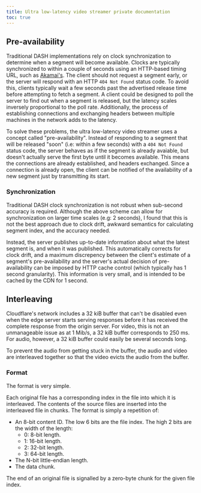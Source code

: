 ```yaml
---
title: Ultra low-latency video streamer private documentation
toc: true
---
```



## Pre-availability

Traditional DASH implementations rely on clock synchronization to determine when a segment will become available. Clocks
are typically synchronized to within a couple of seconds using an HTTP-based timing URL, such as
[Akamai's](https://time.akamai.com/?iso). The client should not request a segment early, or the server will respond with
an HTTP `404 Not Found` status code. To avoid this, clients typically wait a few seconds past the advertised release
time before attempting to fetch a segment. A client could be designed to poll the server to find out when a segment is
released, but the latency scales inversely proportional to the poll rate. Additionally, the process of establishing
connections and exchanging headers  between multiple machines in the network adds to the latency.

To solve these problems, the ultra low-latency video streamer uses a concept called "pre-availability". Instead of
responding to a segment that will be released "soon" (i.e: within a few seconds) with a `404 Not Found` status code, the
server behaves as if the segment is already avaiable, but doesn't actually serve the first byte until it becomes
available. This means the connections are already established, and headers exchanged. Since a connection is already
open, the client can be notified of the availability of a new segment just by transmitting its start.


### Synchronization

Traditional DASH clock synchronization is not robust when sub-second accuracy is required. Although the above scheme
can allow for synchronization on larger time scales (e.g: 2 seconds), I found that this is not the best approach due to
clock drift, awkward semantics for calculating segment index, and the accuracy needed.

Instead, the server publishes up-to-date information about what the latest segment is, and when it was published. This
automatically corrects for clock drift, and a maximum discrepency between the client's estimate of a segment's
pre-availability and the server's actual decision of pre-availability can be imposed by HTTP cache control (which
typically has 1 second granularity). This information is very small, and is intended to be cached by the CDN for 1
second.


## Interleaving

Cloudflare's network includes a 32 kiB buffer that can't be disabled even when the edge server starts serving responses
before it has received the complete response from the origin server. For video, this is not an unmanageable issue as at
1 Mib/s, a 32 kiB buffer corresponds to 250 ms. For audio, however, a 32 kiB buffer could easily be several seconds
long.

To prevent the audio from getting stuck in the buffer, the audio and video are interleaved together so that the video
evicts the audio from the buffer.

### Format

The format is very simple.

Each original file has a corresponding index in the file into which it is interleaved. The contents of the source files
are inserted into the interleaved file in chunks. The format is simply a repetition of:

 - An 8-bit content ID. The low 6 bits are the file index. The high 2 bits are the width of the length:
    - 0: 8-bit length.
    - 1: 16-bit length.
    - 2: 32-bit length.
    - 3: 64-bit length.
 - The N-bit little-endian length.
 - The data chunk.

The end of an original file is signalled by a zero-byte chunk for the given file index.
